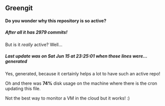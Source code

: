 ## Greengit

#### Do you wonder why this repository is so active?

##### After all it has 2979 commits!

But is it *really* active? Well...

##### Last update was on Sat Jun 15 at 23:25:01 when those lines were... generated

Yes, generated, because it certainly helps a lot to have such an active repo!

Oh and there was **74%** disk usage on the machine
where there is the cron updating this file.

Not the best way to monitor a VM in the cloud but it works! :)
